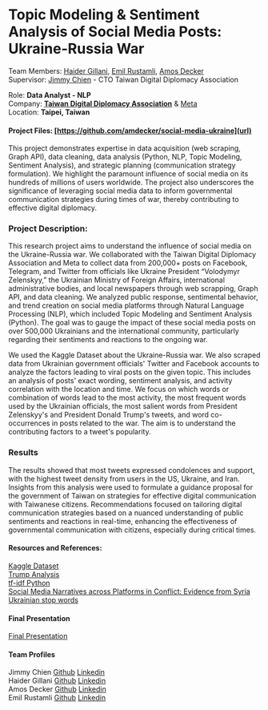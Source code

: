 # Topic Modeling & Sentiment Analysis of Social Media Posts: Ukraine-Russia War

Team Members: [Haider Gillani](https://www.linkedin.com/in/haider-gillani-b87b90210/),  [Emil Rustamli](https://www.linkedin.com/in/emil-rustamli/),  [Amos Decker](https://www.linkedin.com/in/amosdecker/) \
Supervisor:  [Jimmy Chien](https://drive.google.com/file/d/1LhvkVBBzRkyPP0WYTHMpuKXmRnr5r_qU/view?usp=sharing) -  CTO Taiwan Digital Diplomacy Association

Role: **Data Analyst - NLP**  \
Company: [**Taiwan Digital Diplomacy Association**](https://www.facebook.com/TaiwanDigitalDiplomacy/) & [Meta](https://www.meta.com/) \
Location: **Taipei, Taiwan** 

#### Project Files: [https://github.com/amdecker/social-media-ukraine](url)

This project demonstrates expertise in data acquisition (web scraping, Graph API), data cleaning, data analysis (Python, NLP, Topic Modeling, Sentiment Analysis), and strategic planning (communication strategy formulation). We highlight the paramount influence of social media on its hundreds of millions of users worldwide. The project also underscores the significance of leveraging social media data to inform governmental communication strategies during times of war, thereby contributing to effective digital diplomacy.

### Project Description:  
This research project aims to understand the influence of social media on the Ukraine-Russia war. We collaborated with the Taiwan Digital Diplomacy Association and Meta to collect data from 200,000+ posts on Facebook, Telegram, and Twitter from officials like Ukraine President “Volodymyr Zelenskyy,” the Ukrainian Ministry of Foreign Affairs, international administrative bodies, and local newspapers through web scrapping, Graph API, and data cleaning. We analyzed public response, sentimental behavior, and trend creation on social media platforms through Natural Language Processing (NLP), which included Topic Modeling and Sentiment Analysis (Python). The goal was to gauge the impact of these social media posts on over 500,000 Ukrainians and the international community, particularly regarding their sentiments and reactions to the ongoing war.

We used the Kaggle Dataset about the Ukraine-Russia war. We also scraped data from Ukrainian government officials' Twitter and Facebook accounts to analyze the factors leading to viral posts on the given topic. This includes an analysis of posts' exact wording, sentiment analysis, and activity correlation with the location and time. We focus on which words or combination of words lead to the most activity, the most frequent words used by the Ukrainian officials, the most salient words from President Zelenskyy's and President Donald Trump's tweets, and word co-occurrences in posts related to the war. The aim is to understand the contributing factors to a tweet's popularity.

### Results
The results showed that most tweets expressed condolences and support, with the highest tweet density from users in the US, Ukraine, and Iran. Insights from this analysis were used to formulate a guidance proposal for the government of Taiwan on strategies for effective digital communication with Taiwanese citizens. Recommendations focused on tailoring digital communication strategies based on a nuanced understanding of public sentiments and reactions in real-time, enhancing the effectiveness of governmental communication with citizens, especially during critical times.


#### Resources and References:
[Kaggle Dataset](https://www.kaggle.com/datasets/bwandowando/ukraine-russian-crisis-twitter-dataset-1-2-m-rows/code?resource=download) \
[Trump Analysis](http://varianceexplained.org/r/trump-tweets/) \
[tf-idf Python](https://towardsdatascience.com/clustering-documents-with-python-97314ad6a78d) \
[Social Media Narratives across Platforms in Conflict: Evidence from Syria](https://papers.ssrn.com/sol3/papers.cfm?abstract_id=4075120) \
[Ukrainian stop words](https://github.com/skupriienko/Ukrainian-Stopwords/blob/master/stopwords_ua.txt) 

#### Final Presentation
[Final Presentation](https://docs.google.com/presentation/d/1dQGdr5h4STjZzrb11cSrDYE8YOTpYsRM/edit?usp=sharing&ouid=114925085891069020544&rtpof=true&sd=true)


#### Team Profiles
Jimmy Chien [Github](https://github.com/jycc-267)  [Linkedin]()\
Haider Gillani [Github](https://github.com/haidergillani)  [Linkedin](https://www.linkedin.com/in/haider-gillani-b87b90210/) \
Amos Decker [Github](https://github.com/amdecker)  [Linkedin](https://www.linkedin.com/in/amosdecker/)\
Emil Rustamli [Github](https://github.com/EmilRustamli)  [Linkedin](https://www.linkedin.com/in/emil-rustamli/)
